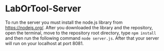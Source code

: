 # LabOrTool-Server

To run the server you must install the node.js library from https://nodejs.org/. After you downloaded the library and
the repository, open the terminal, move to the repository root directory, type `npm install` and then run the following 
command `node server.js`. After that your server will run on your localhost at port 8081.
